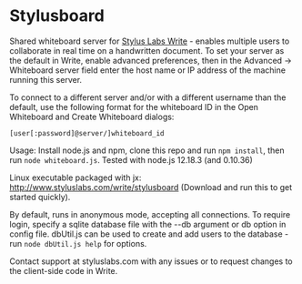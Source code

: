 # Stylusboard #

Shared whiteboard server for [Stylus Labs Write](http://www.styluslabs.com) - enables multiple users to collaborate in real time on a handwritten document.
To set your server as the default in Write, enable advanced preferences, then in the Advanced -> Whiteboard server field enter the host name or IP address of the machine running this server.

To connect to a different server and/or with a different username than the default, use the following format for the whiteboard ID in the Open Whiteboard and Create Whiteboard dialogs:
```
[user[:password]@server/]whiteboard_id
```

Usage: Install node.js and npm, clone this repo and run `npm install`, then run `node whiteboard.js`.  Tested with node.js 12.18.3 (and 0.10.36)

Linux executable packaged with jx: http://www.styluslabs.com/write/stylusboard (Download and run this to get started quickly).

By default, runs in anonymous mode, accepting all connections.  To require login, specify a sqlite database file with the --db argument or db option in config file.  dbUtil.js can be used to create and add users to the database - run `node dbUtil.js help` for options.

Contact support at styluslabs.com with any issues or to request changes to the client-side code in Write.

